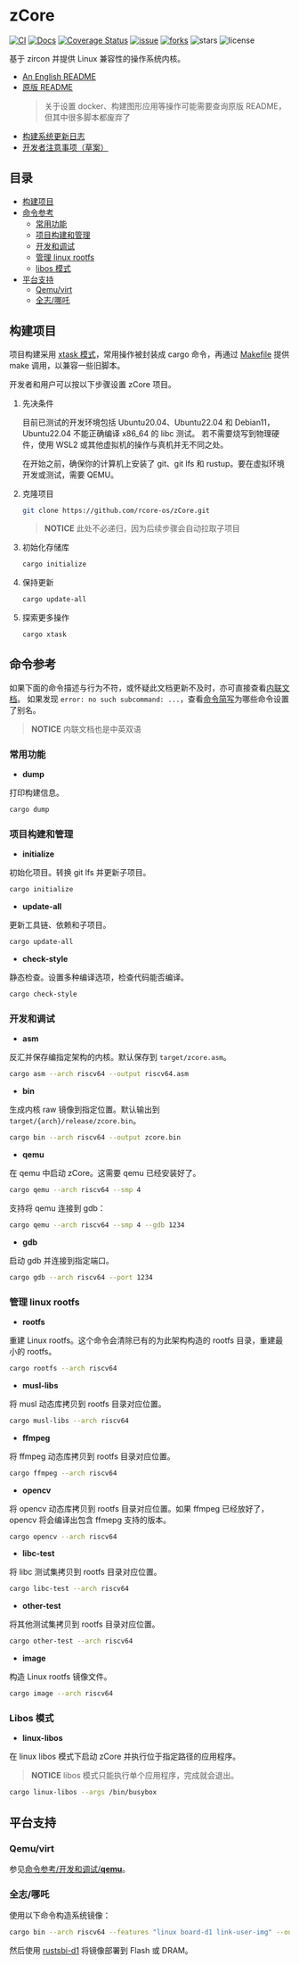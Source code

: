 # zCore

[![CI](https://github.com/rcore-os/zCore/actions/workflows/build.yml/badge.svg?branch=master)](https://github.com/rcore-os/zCore/actions)
[![Docs](https://img.shields.io/badge/docs-pages-green)](https://rcore-os.github.io/zCore/)
[![Coverage Status](https://coveralls.io/repos/github/rcore-os/zCore/badge.svg?branch=master)](https://coveralls.io/github/rcore-os/zCore?branch=master)
[![issue](https://img.shields.io/github/issues/rcore-os/zCore)](https://github.com/rcore-os/zCore/issues)
[![forks](https://img.shields.io/github/forks/rcore-os/zCore)](https://github.com/rcore-os/zCore/fork)
![stars](https://img.shields.io/github/stars/rcore-os/zCore)
![license](https://img.shields.io/github/license/rcore-os/zCore)

基于 zircon 并提供 Linux 兼容性的操作系统内核。

- [An English README](docs/README_EN.md)
- [原版 README](docs/README_LEGACY.md)
  > 关于设置 docker、构建图形应用等操作可能需要查询原版 README，但其中很多脚本都废弃了
- [构建系统更新日志](xtask/CHANGELOG.md)
- [开发者注意事项（草案）](docs/for-developers.md)

## 目录

- [构建项目](#构建项目)
- [命令参考](#命令参考)
  - [常用功能](#常用功能)
  - [项目构建和管理](#项目构建和管理)
  - [开发和调试](#开发和调试)
  - [管理 linux rootfs](#管理-linux-rootfs)
  - [libos 模式](#libos-模式)
- [平台支持](#平台支持)
  - [Qemu/virt](#qemuvirt)
  - [全志/哪吒](#全志哪吒)

## 构建项目

项目构建采用 [xtask 模式](https://github.com/matklad/cargo-xtask)，常用操作被封装成 cargo 命令，再通过 [Makefile](Makefile) 提供 make 调用，以兼容一些旧脚本。

开发者和用户可以按以下步骤设置 zCore 项目。

1. 先决条件

   目前已测试的开发环境包括 Ubuntu20.04、Ubuntu22.04 和 Debian11，
   Ubuntu22.04 不能正确编译 x86_64 的 libc 测试。
   若不需要烧写到物理硬件，使用 WSL2 或其他虚拟机的操作与真机并无不同之处。

   在开始之前，确保你的计算机上安装了 git、git lfs 和 rustup。要在虚拟环境开发或测试，需要 QEMU。

2. 克隆项目

   ```bash
   git clone https://github.com/rcore-os/zCore.git
   ```

   > **NOTICE** 此处不必递归，因为后续步骤会自动拉取子项目

3. 初始化存储库

   ```bash
   cargo initialize
   ```

4. 保持更新

   ```bash
   cargo update-all
   ```

5. 探索更多操作

   ```bash
   cargo xtask
   ```

## 命令参考

如果下面的命令描述与行为不符，或怀疑此文档更新不及时，亦可直接查看[内联文档](xtask/src/main.rs#L48)。
如果发现 `error: no such subcommand: ...`，查看[命令简写](.cargo/config.toml)为哪些命令设置了别名。

> **NOTICE** 内联文档也是中英双语

### 常用功能

- **dump**

打印构建信息。

```bash
cargo dump
```

### 项目构建和管理

- **initialize**

初始化项目。转换 git lfs 并更新子项目。

```bash
cargo initialize
```

- **update-all**

更新工具链、依赖和子项目。

```bash
cargo update-all
```

- **check-style**

静态检查。设置多种编译选项，检查代码能否编译。

```bash
cargo check-style
```

### 开发和调试

- **asm**

反汇并保存编指定架构的内核。默认保存到 `target/zcore.asm`。

```bash
cargo asm --arch riscv64 --output riscv64.asm
```

- **bin**

生成内核 raw 镜像到指定位置。默认输出到 `target/{arch}/release/zcore.bin`。

```bash
cargo bin --arch riscv64 --output zcore.bin
```

- **qemu**

在 qemu 中启动 zCore。这需要 qemu 已经安装好了。

```bash
cargo qemu --arch riscv64 --smp 4
```

支持将 qemu 连接到 gdb：

```bash
cargo qemu --arch riscv64 --smp 4 --gdb 1234
```

- **gdb**

启动 gdb 并连接到指定端口。

```bash
cargo gdb --arch riscv64 --port 1234
```

### 管理 linux rootfs

- **rootfs**

重建 Linux rootfs。这个命令会清除已有的为此架构构造的 rootfs 目录，重建最小的 rootfs。

```bash
cargo rootfs --arch riscv64
```

- **musl-libs**

将 musl 动态库拷贝到 rootfs 目录对应位置。

```bash
cargo musl-libs --arch riscv64
```

- **ffmpeg**

将 ffmpeg 动态库拷贝到 rootfs 目录对应位置。

```bash
cargo ffmpeg --arch riscv64
```

- **opencv**

将 opencv 动态库拷贝到 rootfs 目录对应位置。如果 ffmpeg 已经放好了，opencv 将会编译出包含 ffmepg 支持的版本。

```bash
cargo opencv --arch riscv64
```

- **libc-test**

将 libc 测试集拷贝到 rootfs 目录对应位置。

```bash
cargo libc-test --arch riscv64
```

- **other-test**

将其他测试集拷贝到 rootfs 目录对应位置。

```bash
cargo other-test --arch riscv64
```

- **image**

构造 Linux rootfs 镜像文件。

```bash
cargo image --arch riscv64
```

### Libos 模式

- **linux-libos**

在 linux libos 模式下启动 zCore 并执行位于指定路径的应用程序。

> **NOTICE** libos 模式只能执行单个应用程序，完成就会退出。

```bash
cargo linux-libos --args /bin/busybox
```

## 平台支持

### Qemu/virt

参见[命令参考/开发和调试/**qemu**](#开发和调试)。

### 全志/哪吒

使用以下命令构造系统镜像：

```bash
cargo bin --arch riscv64 --features "linux board-d1 link-user-img" --output z.bin
```

然后使用 [rustsbi-d1](https://github.com/rustsbi/rustsbi-d1) 将镜像部署到 Flash 或 DRAM。
